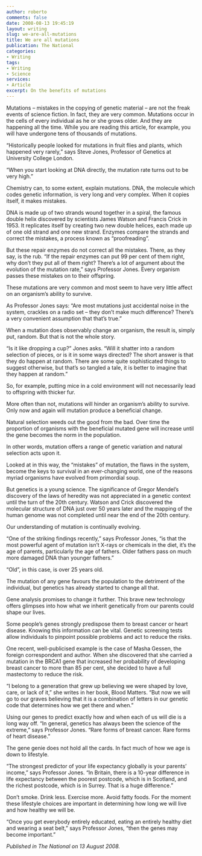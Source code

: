 ```yaml
---
author: roberto
comments: false
date: 2008-08-13 19:45:19
layout: writing
slug: we-are-all-mutations
title: We are all mutations
publication: The National
categories:
- Writing
tags:
- Writing
- Science
services:
- Article
excerpt: On the benefits of mutations
---
```


<span class="firstcharacter">M</span>utations – mistakes in the copying of genetic material – are not the freak events of science fiction. In fact, they are very common. Mutations occur in the cells of every individual as he or she grows older. And they are happening all the time. While you are reading this article, for example, you will have undergone tens of thousands of mutations.

“Historically people looked for mutations in fruit flies and plants, which happened very rarely,” says Steve Jones, Professor of Genetics at University College London.

“When you start looking at DNA directly, the mutation rate turns out to be very high.”

Chemistry can, to some extent, explain mutations. DNA, the molecule which codes genetic information, is very long and very complex. When it copies itself, it makes mistakes.

DNA is made up of two strands wound together in a spiral, the famous double helix discovered by scientists James Watson and Francis Crick in 1953. It replicates itself by creating two new double helices, each made up of one old strand and one new strand. Enzymes compare the strands and correct the mistakes, a process known as “proofreading”.

But these repair enzymes do not correct all the mistakes. There, as they say, is the rub. “If the repair enzymes can put 99 per cent of them right, why don’t they put all of them right? There’s a lot of argument about the evolution of the mutation rate,” says Professor Jones. Every organism passes these mistakes on to their offspring.

These mutations are very common and most seem to have very little affect on an organism’s ability to survive.

As Professor Jones says: “Are most mutations just accidental noise in the system, crackles on a radio set – they don’t make much difference? There’s a very convenient assumption that that’s true.”

When a mutation does observably change an organism, the result is, simply put, random. But that is not the whole story.

“Is it like dropping a cup?” Jones asks. “Will it shatter into a random selection of pieces, or is it in some ways directed? The short answer is that they do happen at random. There are some quite sophisticated things to suggest otherwise, but that’s so tangled a tale, it is better to imagine that they happen at random.”

So, for example, putting mice in a cold environment will not necessarily lead to offspring with thicker fur.

More often than not, mutations will hinder an organism’s ability to survive. Only now and again will mutation produce a beneficial change.

Natural selection weeds out the good from the bad. Over time the proportion of organisms with the beneficial mutated gene will increase until the gene becomes the norm in the population.

In other words, mutation offers a range of genetic variation and natural selection acts upon it.

Looked at in this way, the “mistakes” of mutation, the flaws in the system, become the keys to survival in an ever-changing world, one of the reasons myriad organisms have evolved from primordial soup.

But genetics is a young science. The significance of Gregor Mendel’s discovery of the laws of heredity was not appreciated in a genetic context until the turn of the 20th century. Watson and Crick discovered the molecular structure of DNA just over 50 years later and the mapping of the human genome was not completed until near the end of the 20th century.

Our understanding of mutation is continually evolving.

“One of the striking findings recently,” says Professor Jones, “is that the most powerful agent of mutation isn’t X-rays or chemicals in the diet, it’s the age of parents, particularly the age of fathers. Older fathers pass on much more damaged DNA than younger fathers.”

“Old”, in this case, is over 25 years old.

The mutation of any gene favours the population to the detriment of the individual, but genetics has already started to change all that.

Gene analysis promises to change it further. This brave new technology offers glimpses into how what we inherit genetically from our parents could shape our lives.

Some people’s genes strongly predispose them to breast cancer or heart disease. Knowing this information can be vital. Genetic screening tests allow individuals to pinpoint possible problems and act to reduce the risks.

One recent, well-publicised example is the case of Masha Gessen, the foreign correspondent and author. When she discovered that she carried a mutation in the BRCA1 gene that increased her probability of developing breast cancer to more than 85 per cent, she decided to have a full mastectomy to reduce the risk.

“I belong to a generation that grew up believing we were shaped by love, care, or lack of it,” she writes in her book, Blood Matters. “But now we will go to our graves believing that it is a combination of letters in our genetic code that determines how we get there and when.”

Using our genes to predict exactly how and when each of us will die is a long way off. “In general, genetics has always been the science of the extreme,” says Professor Jones. “Rare forms of breast cancer. Rare forms of heart disease.”

The gene genie does not hold all the cards. In fact much of how we age is down to lifestyle.

“The strongest predictor of your life expectancy globally is your parents’ income,” says Professor Jones. “In Britain, there is a 10-year difference in life expectancy between the poorest postcode, which is in Scotland, and the richest postcode, which is in Surrey. That is a huge difference.”

Don’t smoke. Drink less. Exercise more. Avoid fatty foods. For the moment these lifestyle choices are important in determining how long we will live and how healthy we will be.

“Once you get everybody entirely educated, eating an entirely healthy diet and wearing a seat belt,” says Professor Jones, “then the genes may become important.”

*Published in The National on 13 August 2008.*

